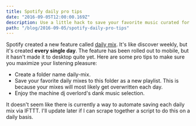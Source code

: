 ```yaml
---
title: Spotify daily pro tips
date: "2016-09-05T12:00:00.169Z"
description: Use a little hack to save your favorite music curated for you by Spotify.
path: "/blog/2016-09-05/spotify-daily-pro-tips"
---
```


Spotify created a new feature called [daily mix](https://support.spotify.com/us/using_spotify/search_play/daily-mix/). It's like discover weekly, but it's created **every single day**. The feature has been rolled out to mobile, but it hasn't made it to desktop quite yet. Here are some pro tips to make sure you maximize your listening pleasure:

- Create a folder name daily-mix.
- Save your favorite daily mixes to this folder as a new playlist. This is because your mixes will most likely get overwritten each day.
- Enjoy the machine dj overlord's dank music selection.

It doesn't seem like there is currently a way to automate saving each daily mix via IFTTT. I'll update later if I can scrape together a script to do this on a daily basis.
